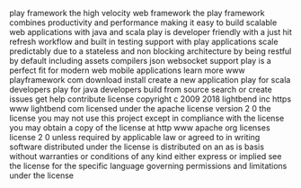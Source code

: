 play framework the high velocity web framework the play framework combines productivity and performance making it easy to build scalable web applications with java and scala play is developer friendly with a just hit refresh workflow and built in testing support with play applications scale predictably due to a stateless and non blocking architecture by being restful by default including assets compilers json websocket support play is a perfect fit for modern web mobile applications learn more www playframework com download install create a new application play for scala developers play for java developers build from source search or create issues get help contribute license copyright c 2009 2018 lightbend inc https www lightbend com licensed under the apache license version 2 0 the license you may not use this project except in compliance with the license you may obtain a copy of the license at http www apache org licenses license 2 0 unless required by applicable law or agreed to in writing software distributed under the license is distributed on an as is basis without warranties or conditions of any kind either express or implied see the license for the specific language governing permissions and limitations under the license